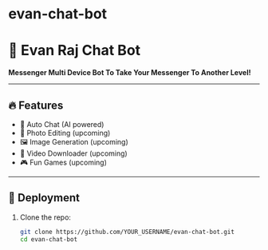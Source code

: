 # evan-chat-bot

# 🌺 Evan Raj Chat Bot

**Messenger Multi Device Bot To Take Your Messenger To Another Level!**

---

## 🔥 Features
- 🤖 Auto Chat (AI powered)
- 🎨 Photo Editing (upcoming)
- 🖼️ Image Generation (upcoming)
- 🎥 Video Downloader (upcoming)
- 🎮 Fun Games (upcoming)

---

## 🚀 Deployment
1. Clone the repo:
   ```bash
   git clone https://github.com/YOUR_USERNAME/evan-chat-bot.git
   cd evan-chat-bot
